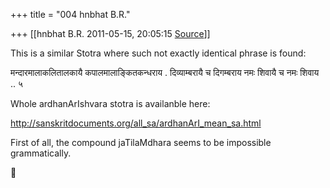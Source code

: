 +++
title = "004 hnbhat B.R."

+++
[[hnbhat B.R.	2011-05-15, 20:05:15 [Source](https://groups.google.com/g/samskrita/c/3KQj_fx2sgM)]]



This is a similar Stotra where such not exactly identical phrase is found:

  

मन्दारमालाकलितालकायै कपालमालाङ्कितकन्धराय . दिव्याम्बरायै च दिगम्बराय नमः शिवायै च नमः शिवाय .. ५

  

Whole ardhanArIshvara stotra is availanble here:

  

<http://sanskritdocuments.org/all_sa/ardhanArI_mean_sa.html>

  

  

First of all, the compound jaTilaMdhara seems to be impossible grammatically.



